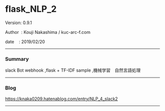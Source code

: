 
# flask_NLP_2

 Version: 0.9.1

 Author  : Kouji Nakashima / kuc-arc-f.com

 date    : 2019/02/20

***
### Summary

slack Bot webhook ,flask + TF-IDF sample ,機械学習　自然言語処理

***
### Blog

https://knaka0209.hatenablog.com/entry/NLP_4_slack2

***

